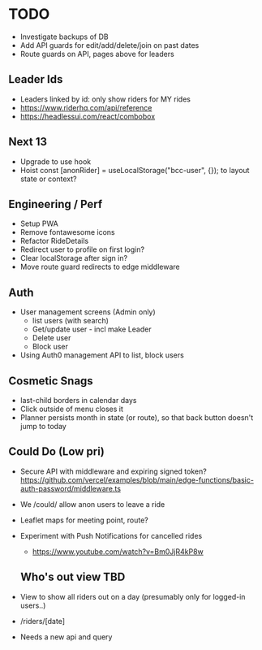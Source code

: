 # TODO

- Investigate backups of DB
- Add API guards for edit/add/delete/join on past dates
- Route guards on API, pages above for leaders

## Leader Ids

- Leaders linked by id: only show riders for MY rides
- https://www.riderhq.com/api/reference
- https://headlessui.com/react/combobox

## Next 13

- Upgrade to use hook
- Hoist const [anonRider] = useLocalStorage<AnonymousUser>("bcc-user", {}); to layout state or context?

## Engineering / Perf

- Setup PWA
- Remove fontawesome icons
- Refactor RideDetails
- Redirect user to profile on first login?
- Clear localStorage after sign in?
- Move route guard redirects to edge middleware

## Auth

- User management screens (Admin only)
  - list users (with search)
  - Get/update user - incl make Leader
  - Delete user
  - Block user
- Using Auth0 management API to list, block users

## Cosmetic Snags

- last-child borders in calendar days
- Click outside of menu closes it
- Planner persists month in state (or route), so that back button doesn't jump to today

## Could Do (Low pri)

- Secure API with middleware and expiring signed token?
  https://github.com/vercel/examples/blob/main/edge-functions/basic-auth-password/middleware.ts
- We /could/ allow anon users to leave a ride
- Leaflet maps for meeting point, route?
- Experiment with Push Notifications for cancelled rides

  - https://www.youtube.com/watch?v=Bm0JjR4kP8w

  ## Who's out view TBD

- View to show all riders out on a day (presumably only for logged-in users..)
- /riders/[date]
- Needs a new api and query
